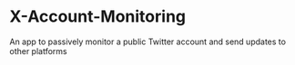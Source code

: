 # X-Account-Monitoring
An app to passively monitor a public Twitter account and send updates to other platforms
